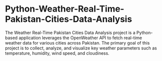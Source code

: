 # Python-Weather-Real-Time-Pakistan-Cities-Data-Analysis
The Weather Real-Time Pakistan Cities Data Analysis project is a Python-based application leverages the OpenWeather API to fetch real-time weather data for various cities across Pakistan. The primary goal of this project is to collect, analyze, and visualize key weather parameters such as temperature, humidity, wind speed, and cloudiness.
